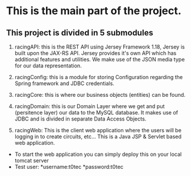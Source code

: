 # This is the main part of the project.

## This project is divided in 5 submodules

1. racingAPI: this is the REST API using Jersey Framework 1.18, Jersey is built upon the JAX-RS API. Jersey provides it's own API which has additional features and utilities. We make use of the JSON media type for our data representation.

2. racingConfig: this is a module for storing Configuration regarding the Spring framework and JDBC credentials.

3. racingCore: this is where our business objects (entities) can be found.

4. racingDomain: this is our Domain Layer where we get and put (persitence layer) our data to the MySQL database. It makes use of JDBC and is divided in separate Data Access Objects.

5. racingWeb: This is the client web application where the users will be logging in to create circuits, etc... This is a Java JSP & Servlet based web application.

* To start the web application you can simply deploy this on your local tomcat server
* Test user: *username:t0tec *password:t0tec

